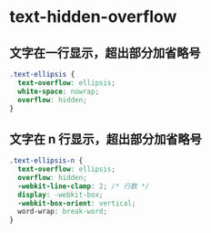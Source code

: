 # text-hidden-overflow

<script setup>
import textOverflowVisual from '../../../components/basic/text-overflow-visual.vue'
</script>

## 文字在一行显示，超出部分加省略号

<textOverflowVisual className="text-ellipsis"/>

```css
.text-ellipsis {
  text-overflow: ellipsis;
  white-space: nowrap;
  overflow: hidden;
}
```

## 文字在 n 行显示，超出部分加省略号

<textOverflowVisual className="text-ellipsis-n"/>

```css
.text-ellipsis-n {
  text-overflow: ellipsis;
  overflow: hidden;
  -webkit-line-clamp: 2; /* 行数 */
  display: -webkit-box;
  -webkit-box-orient: vertical;
  word-wrap: break-word;
}
```
